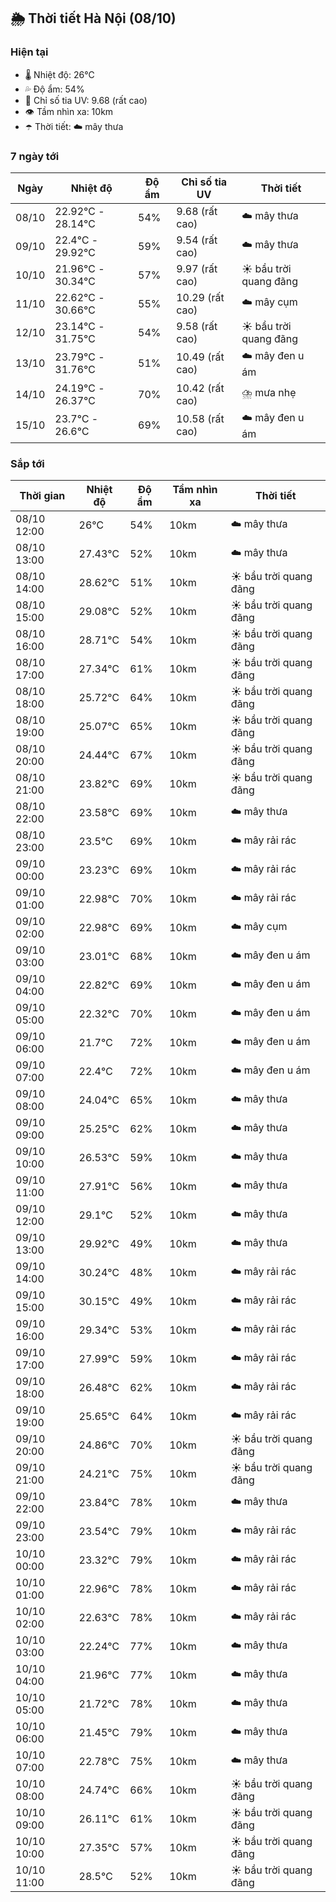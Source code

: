 ## 🌦️ Thời tiết Hà Nội (08/10)

### Hiện tại

- 🌡️ Nhiệt độ: 26℃
- 💦 Độ ẩm: 54%
- 🌟 Chỉ số tia UV: 9.68 (rất cao)
- 👁️ Tầm nhìn xa: 10km
- ☂️ Thời tiết: ☁️ mây thưa

### 7 ngày tới

| Ngày | Nhiệt độ | Độ ẩm | Chỉ số tia UV | Thời tiết |
| --- | --- | --- | --- | --- |
| 08/10 | 22.92℃ - 28.14℃ | 54% | 9.68 (rất cao) | ☁️ mây thưa |
| 09/10 | 22.4℃ - 29.92℃ | 59% | 9.54 (rất cao) | ☁️ mây thưa |
| 10/10 | 21.96℃ - 30.34℃ | 57% | 9.97 (rất cao) | ☀️ bầu trời quang đãng |
| 11/10 | 22.62℃ - 30.66℃ | 55% | 10.29 (rất cao) | ☁️ mây cụm |
| 12/10 | 23.14℃ - 31.75℃ | 54% | 9.58 (rất cao) | ☀️ bầu trời quang đãng |
| 13/10 | 23.79℃ - 31.76℃ | 51% | 10.49 (rất cao) | ☁️ mây đen u ám |
| 14/10 | 24.19℃ - 26.37℃ | 70% | 10.42 (rất cao) | ⛈️ mưa nhẹ |
| 15/10 | 23.7℃ - 26.6℃ | 69% | 10.58 (rất cao) | ☁️ mây đen u ám |

### Sắp tới

| Thời gian | Nhiệt độ | Độ ẩm | Tầm nhìn xa | Thời tiết |
| --- | --- | --- | --- | --- |
| 08/10 12:00 | 26℃ | 54% | 10km | ☁️ mây thưa |
| 08/10 13:00 | 27.43℃ | 52% | 10km | ☁️ mây thưa |
| 08/10 14:00 | 28.62℃ | 51% | 10km | ☀️ bầu trời quang đãng |
| 08/10 15:00 | 29.08℃ | 52% | 10km | ☀️ bầu trời quang đãng |
| 08/10 16:00 | 28.71℃ | 54% | 10km | ☀️ bầu trời quang đãng |
| 08/10 17:00 | 27.34℃ | 61% | 10km | ☀️ bầu trời quang đãng |
| 08/10 18:00 | 25.72℃ | 64% | 10km | ☀️ bầu trời quang đãng |
| 08/10 19:00 | 25.07℃ | 65% | 10km | ☀️ bầu trời quang đãng |
| 08/10 20:00 | 24.44℃ | 67% | 10km | ☀️ bầu trời quang đãng |
| 08/10 21:00 | 23.82℃ | 69% | 10km | ☀️ bầu trời quang đãng |
| 08/10 22:00 | 23.58℃ | 69% | 10km | ☁️ mây thưa |
| 08/10 23:00 | 23.5℃ | 69% | 10km | ☁️ mây rải rác |
| 09/10 00:00 | 23.23℃ | 69% | 10km | ☁️ mây rải rác |
| 09/10 01:00 | 22.98℃ | 70% | 10km | ☁️ mây rải rác |
| 09/10 02:00 | 22.98℃ | 69% | 10km | ☁️ mây cụm |
| 09/10 03:00 | 23.01℃ | 68% | 10km | ☁️ mây đen u ám |
| 09/10 04:00 | 22.82℃ | 69% | 10km | ☁️ mây đen u ám |
| 09/10 05:00 | 22.32℃ | 70% | 10km | ☁️ mây đen u ám |
| 09/10 06:00 | 21.7℃ | 72% | 10km | ☁️ mây đen u ám |
| 09/10 07:00 | 22.4℃ | 72% | 10km | ☁️ mây đen u ám |
| 09/10 08:00 | 24.04℃ | 65% | 10km | ☁️ mây thưa |
| 09/10 09:00 | 25.25℃ | 62% | 10km | ☁️ mây thưa |
| 09/10 10:00 | 26.53℃ | 59% | 10km | ☁️ mây thưa |
| 09/10 11:00 | 27.91℃ | 56% | 10km | ☁️ mây thưa |
| 09/10 12:00 | 29.1℃ | 52% | 10km | ☁️ mây thưa |
| 09/10 13:00 | 29.92℃ | 49% | 10km | ☁️ mây thưa |
| 09/10 14:00 | 30.24℃ | 48% | 10km | ☁️ mây rải rác |
| 09/10 15:00 | 30.15℃ | 49% | 10km | ☁️ mây rải rác |
| 09/10 16:00 | 29.34℃ | 53% | 10km | ☁️ mây rải rác |
| 09/10 17:00 | 27.99℃ | 59% | 10km | ☁️ mây rải rác |
| 09/10 18:00 | 26.48℃ | 62% | 10km | ☁️ mây rải rác |
| 09/10 19:00 | 25.65℃ | 64% | 10km | ☁️ mây rải rác |
| 09/10 20:00 | 24.86℃ | 70% | 10km | ☀️ bầu trời quang đãng |
| 09/10 21:00 | 24.21℃ | 75% | 10km | ☀️ bầu trời quang đãng |
| 09/10 22:00 | 23.84℃ | 78% | 10km | ☁️ mây thưa |
| 09/10 23:00 | 23.54℃ | 79% | 10km | ☁️ mây rải rác |
| 10/10 00:00 | 23.32℃ | 79% | 10km | ☁️ mây rải rác |
| 10/10 01:00 | 22.96℃ | 78% | 10km | ☁️ mây rải rác |
| 10/10 02:00 | 22.63℃ | 78% | 10km | ☁️ mây rải rác |
| 10/10 03:00 | 22.24℃ | 77% | 10km | ☁️ mây thưa |
| 10/10 04:00 | 21.96℃ | 77% | 10km | ☁️ mây thưa |
| 10/10 05:00 | 21.72℃ | 78% | 10km | ☁️ mây thưa |
| 10/10 06:00 | 21.45℃ | 79% | 10km | ☁️ mây thưa |
| 10/10 07:00 | 22.78℃ | 75% | 10km | ☁️ mây thưa |
| 10/10 08:00 | 24.74℃ | 66% | 10km | ☀️ bầu trời quang đãng |
| 10/10 09:00 | 26.11℃ | 61% | 10km | ☀️ bầu trời quang đãng |
| 10/10 10:00 | 27.35℃ | 57% | 10km | ☀️ bầu trời quang đãng |
| 10/10 11:00 | 28.5℃ | 52% | 10km | ☀️ bầu trời quang đãng |
